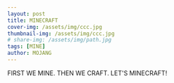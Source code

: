 ```yaml
---
layout: post
title: MINECRAFT
cover-img: /assets/img/ccc.jpg
thumbnail-img: /assets/img/ccc.jpg
# share-img: /assets/img/path.jpg
tags: [MINE]
author: MOJANG
---
```


FIRST WE MINE. THEN WE CRAFT. LET'S MINECRAFT!